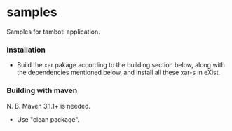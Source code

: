 samples
=======

Samples for tamboti application.

### Installation

* Build the xar pakage according to the building section below, along with the dependencies mentioned below, and install all these xar-s in eXist.


### Building with maven
N. B.  Maven 3.1.1+ is needed.
  
* Use "clean package".
